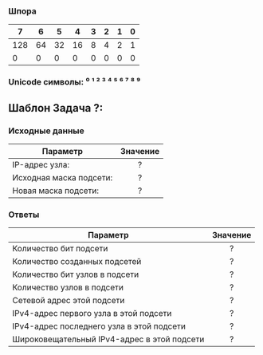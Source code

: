 ### Шпора
| 7   | 6  | 5  | 4  | 3 | 2 | 1 | 0 |
|-----|----|----|----|---|---|---|---|
| 128 | 64 | 32 | 16 | 8 | 4 | 2 | 1 |
| 0   | 0  | 0  | 0  | 0 | 0 | 0 | 0 |
###  Unicode символы: ⁰ ¹ ² ³ ⁴ ⁵ ⁶ ⁷ ⁸ ⁹

## Шаблон Задача ?:
### Исходные данные

| Параметр                | Значение |
|-------------------------|:--------:|
| IP-адрес узла:          |    ?     |
| Исходная маска подсети: |    ?     |
| Новая маска подсети:    |    ?     |

### Ответы
| Параметр                                    | Значение |
|---------------------------------------------|:--------:|
| Количество бит подсети                      |    ?     |
| Количество созданных подсетей               |    ?     |
| Количество бит узлов в подсети              |    ?     |
| Количество узлов в подсети                  |    ?     |
| Сетевой адрес этой подсети                  |    ?     |
| IPv4-адрес первого узла в этой подсети      |    ?     |
| IPv4-адрес последнего узла в этой подсети   |    ?     |
| Широковещательный IPv4-адрес в этой подсети |    ?     |
